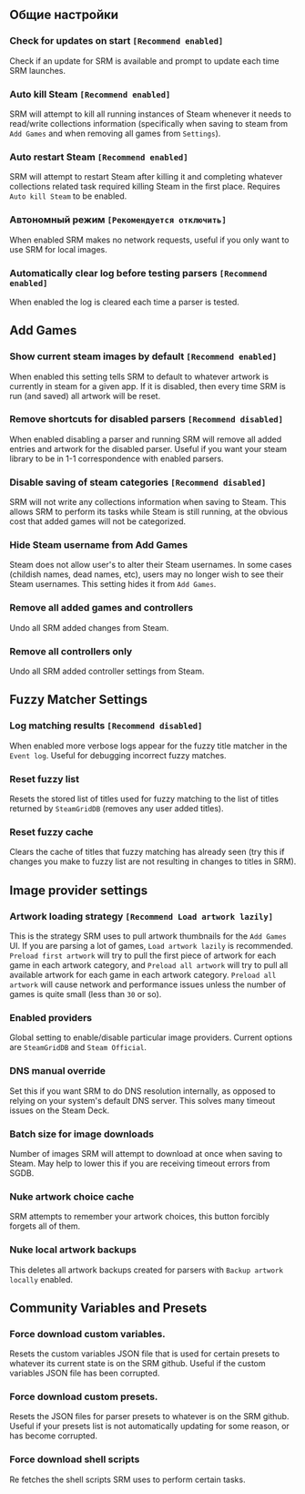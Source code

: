 ## Общие настройки
### Check for updates on start `[Recommend enabled]`
Check if an update for SRM is available and prompt to update each time SRM launches.
### Auto kill Steam `[Recommend enabled]`
SRM will attempt to kill all running instances of Steam whenever it needs to read/write collections information (specifically when saving to steam from `Add Games` and when removing all games from `Settings`).
### Auto restart Steam `[Recommend enabled]`
SRM will attempt to restart Steam after killing it and completing whatever collections related task required killing Steam in the first place. Requires `Auto kill Steam` to be enabled.
### Автономный режим `[Рекомендуется отключить]`
When enabled SRM makes no network requests, useful if you only want to use SRM for local images.
### Automatically clear log before testing parsers `[Recommend enabled]`
When enabled the log is cleared each time a parser is tested.
## Add Games
### Show current steam images by default `[Recommend enabled]`
When enabled this setting tells SRM to default to whatever artwork is currently in steam for a given app. If it is disabled, then every time SRM is run (and saved) all artwork will be reset.
### Remove shortcuts for disabled parsers `[Recommend disabled]`
When enabled disabling a parser and running SRM will remove all added entries and artwork for the disabled parser. Useful if you want your steam library to be in 1-1 correspondence with enabled parsers.
### Disable saving of steam categories `[Recommend disabled]`
SRM will not write any collections information when saving to Steam. This allows SRM to perform its tasks while Steam is still running, at the obvious cost that added games will not be categorized.
### Hide Steam username from Add Games
Steam does not allow user's to alter their Steam usernames. In some cases (childish names, dead names, etc), users may no longer wish to see their Steam usernames. This setting hides it from `Add Games`.
### Remove all added games and controllers
Undo all SRM added changes from Steam.
### Remove all controllers only
Undo all SRM added controller settings from Steam.
## Fuzzy Matcher Settings
### Log matching results `[Recommend disabled]`
When enabled more verbose logs appear for the fuzzy title matcher in the `Event log`. Useful for debugging incorrect fuzzy matches.
### Reset fuzzy list
Resets the stored list of titles used for fuzzy matching to the list of titles returned by `SteamGridDB` (removes any user added titles).
### Reset fuzzy cache
Clears the cache of titles that fuzzy matching has already seen (try this if changes you make to fuzzy list are not resulting in changes to titles in SRM).
## Image provider settings
### Artwork loading strategy `[Recommend Load artwork lazily]`
This is the strategy SRM uses to pull artwork thumbnails for the `Add Games` UI. If you are parsing a lot of games, `Load artwork lazily` is recommended. `Preload first artwork` will try to pull the first piece of artwork for each game in each artwork category, and `Preload all artwork` will try to pull all available artwork for each game in each artwork category. `Preload all artwork` will cause network and performance issues unless the number of games is quite small (less than `30` or so).
### Enabled providers
Global setting to enable/disable particular image providers. Current options are `SteamGridDB` and `Steam Official`.
### DNS manual override
Set this if you want SRM to do DNS resolution internally, as opposed to relying on your system's default DNS server. This solves many timeout issues on the Steam Deck.
### Batch size for image downloads
Number of images SRM will attempt to download at once when saving to Steam. May help to lower this if you are receiving timeout errors from SGDB.
### Nuke artwork choice cache
SRM attempts to remember your artwork choices, this button forcibly forgets all of them.
### Nuke local artwork backups
This deletes all artwork backups created for parsers with `Backup artwork locally` enabled.
## Community Variables and Presets
### Force download custom variables.
Resets the custom variables JSON file that is used for certain presets to whatever its current state is on the SRM github. Useful if the custom variables JSON file has been corrupted.
### Force download custom presets.
Resets the JSON files for parser presets to whatever is on the SRM github. Useful if your presets list is not automatically updating for some reason, or has become corrupted.
### Force download shell scripts
Re fetches the shell scripts SRM uses to perform certain tasks.
